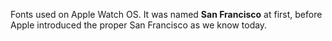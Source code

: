 Fonts used on Apple Watch OS. It was named **San Francisco** at first, before Apple introduced the proper San Francisco as we know today.
